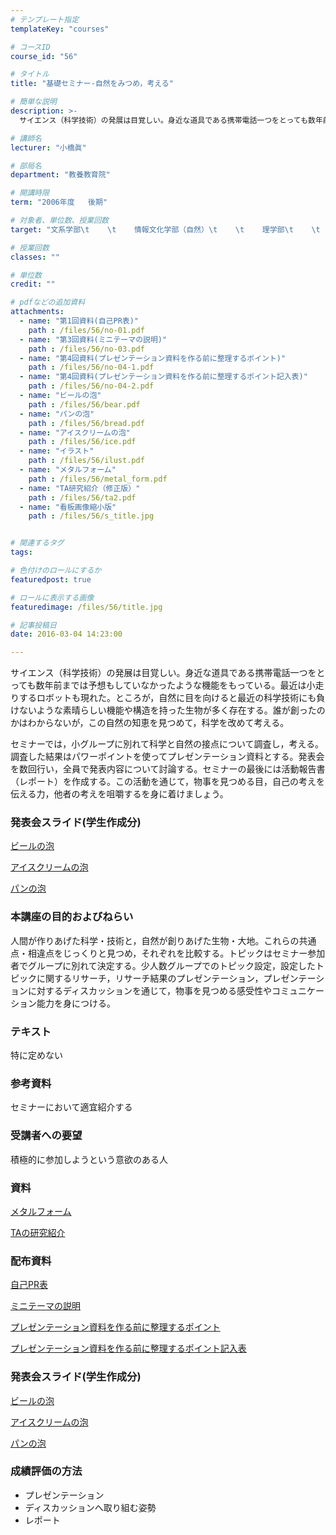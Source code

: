 ```yaml
---
# テンプレート指定
templateKey: "courses"

# コースID
course_id: "56"

# タイトル
title: "基礎セミナー-自然をみつめ，考える"

# 簡単な説明
description: >-
  サイエンス（科学技術）の発展は目覚しい。身近な道具である携帯電話一つをとっても数年前までは予想もしていなかったような機能をもっている。最近は小走りするロボットも現れた。ところが，自然に目を向けると最近...

# 講師名
lecturer: "小橋眞"

# 部局名
department: "教養教育院"

# 開講時限
term: "2006年度	後期"

# 対象者、単位数、授業回数
target: "文系学部\t    \t    情報文化学部（自然）\t    \t    理学部\t    \t    農学部\t    \t    工学部（II・III・IV系）\t    \t    \t    \t    2単位、週1回全15回"

# 授業回数
classes: ""

# 単位数
credit: ""

# pdfなどの追加資料
attachments: 
  - name: "第1回資料(自己PR表)" 
    path : /files/56/no-01.pdf
  - name: "第3回資料(ミニテーマの説明)" 
    path : /files/56/no-03.pdf
  - name: "第4回資料(プレゼンテーション資料を作る前に整理するポイント)" 
    path : /files/56/no-04-1.pdf
  - name: "第4回資料(プレゼンテーション資料を作る前に整理するポイント記入表)" 
    path : /files/56/no-04-2.pdf
  - name: "ビールの泡" 
    path : /files/56/bear.pdf
  - name: "パンの泡" 
    path : /files/56/bread.pdf
  - name: "アイスクリームの泡" 
    path : /files/56/ice.pdf
  - name: "イラスト" 
    path : /files/56/ilust.pdf
  - name: "メタルフォーム" 
    path : /files/56/metal_form.pdf
  - name: "TA研究紹介（修正版）" 
    path : /files/56/ta2.pdf
  - name: "看板画像縮小版" 
    path : /files/56/s_title.jpg


# 関連するタグ
tags:

# 色付けのロールにするか
featuredpost: true

# ロールに表示する画像
featuredimage: /files/56/title.jpg

# 記事投稿日
date: 2016-03-04 14:23:00

---
```

サイエンス（科学技術）の発展は目覚しい。身近な道具である携帯電話一つをとっても数年前までは予想もしていなかったような機能をもっている。最近は小走りするロボットも現れた。ところが，自然に目を向けると最近の科学技術にも負けないような素晴らしい機能や構造を持った生物が多く存在する。誰が創ったのかはわからないが，この自然の知恵を見つめて，科学を改めて考える。 

セミナーでは，小グループに別れて科学と自然の接点について調査し，考える。調査した結果はパワーポイントを使ってプレゼンテーション資料とする。発表会を数回行い，全員で発表内容について討論する。セミナーの最後には活動報告書（レポート）を作成する。この活動を通じて，物事を見つめる目，自己の考えを伝える力，他者の考えを咀嚼するを身に着けましょう。

### 発表会スライド(学生作成分) 


[ビールの泡](/files/56/bear.pdf) 

[アイスクリームの泡](/files/56/ice.pdf) 

[パンの泡](/files/56/bread.pdf) 
### 本講座の目的およびねらい 

人間が作りあげた科学・技術と，自然が創りあげた生物・大地。これらの共通点・相違点をじっくりと見つめ，それぞれを比較する。トピックはセミナー参加者でグループに別れて決定する。少人数グループでのトピック設定，設定したトピックに関するリサーチ，リサーチ結果のプレゼンテーション，プレゼンテーションに対するディスカッションを通じて，物事を見つめる感受性やコミュニケーション能力を身につける。 

### テキスト 

特に定めない 

### 参考資料 

セミナーにおいて適宜紹介する 

### 受講者への要望 

積極的に参加しようという意欲のある人

### 資料 


[メタルフォーム](/files/56/metal_form.pdf) 

[TAの研究紹介](/files/56/ta2.pdf) 

### 配布資料 


[自己PR表](/files/56/no-01.pdf) 

[ミニテーマの説明](/files/56/no-03.pdf) 

[プレゼンテーション資料を作る前に整理するポイント](/files/56/no-04-1.pdf) 

[プレゼンテーション資料を作る前に整理するポイント記入表](/files/56/no-04-2.pdf) 
### 発表会スライド(学生作成分) 


[ビールの泡](/files/56/bear.pdf) 

[アイスクリームの泡](/files/56/ice.pdf) 

[パンの泡](/files/56/bread.pdf) 
### 成績評価の方法 

  * プレゼンテーション
  * ディスカッションへ取り組む姿勢
  * レポート
